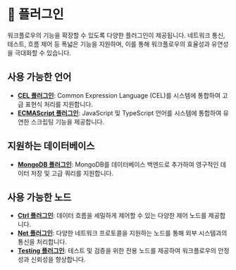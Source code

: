 # 🧩 플러그인

워크플로우의 기능을 확장할 수 있도록 다양한 플러그인이 제공됩니다. 네트워크 통신, 테스트, 흐름 제어 등 폭넓은 기능을 지원하며, 이를 통해 워크플로우의 효율성과 유연성을 극대화할 수 있습니다.

## 사용 가능한 언어

- **[CEL 플러그인](./cel/README_kr.md)**: Common Expression Language (CEL)를 시스템에 통합하여 고급 표현식 처리를 지원합니다.
- **[ECMAScript 플러그인](./ecmascript/README_kr.md)**: JavaScript 및 TypeScript 언어를 시스템에 통합하여 유연한 스크립팅 기능을 제공합니다.

## 지원하는 데이터베이스

- **[MongoDB 플러그인](./mongodb/README_kr.md)**: MongoDB를 데이터베이스 백엔드로 추가하여 영구적인 데이터 저장 및 고급 쿼리를 지원합니다.

## 사용 가능한 노드

- **[Ctrl 플러그인](./ctrl/README_kr.md)**: 데이터 흐름을 세밀하게 제어할 수 있는 다양한 제어 노드를 제공합니다.
- **[Net 플러그인](./net/README_kr.md)**: 다양한 네트워크 프로토콜을 지원하는 노드를 통해 외부 시스템과의 통신을 처리합니다.
- **[Testing 플러그인](./testing/README_kr.md)**: 테스트 및 검증을 위한 전용 노드를 제공하여 워크플로우의 안정성과 신뢰성을 향상합니다.

